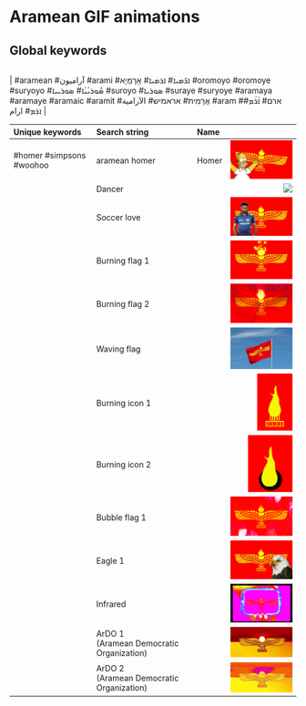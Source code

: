 # Aramean GIF animations

## Global keywords

| |
| :- |
|
#aramean #آراميون #arami #ܐܪ̈ܡܝܐ# ܐܪܡܝܐ# אָרָמָיָא #oromoyo #oromoye #suryoyo #ܣܽܘܪܝܳܝܳܐ# ܣܘܪܝܝܐ #suroyo #ܣܘܪܝܐ #suraye #suryoye #aramaya #aramaye #aramaic #aramit #אֲרָמִית# אראמיש# الآرامية #aram #ארם# ܐܳܪܳܡ# ܐܪܡ# ارام
|

| Unique keywords | Search string | Name |  |
| :-- | :-- | :-- | --: |
| #homer #simpsons #woohoo | aramean homer | Homer | <img src="aramean-homer.gif" style="max-height: 100px"> |
| | Dancer | | <img src="aramean-dancer.gif" style="max-height: 100px"> |
| | Soccer love | | <img src="aramean-soccer-love.gif" style="max-height: 100px"> |
| | Burning flag 1 | | <img src="aramean-burning-flag1.gif" style="max-height: 100px"> |
| | Burning flag 2 | | <img src="aramean-burning-flag2.gif" style="max-height: 100px"> |
| | Waving flag | | <img src="aramean-waving-flag.gif" style="max-height: 100px"> |
| | Burning icon 1 | | <img src="aramean-burning-icon1.gif" style="max-height: 100px"> |
| | Burning icon 2 | | <img src="aramean-burning-icon2.gif" style="max-height: 100px"> |
| | Bubble flag 1 | | <img src="aramean-bubble-flag1.gif" style="max-height: 100px"> |
| | Eagle 1 | | <img src="aramean-eagle1.gif" style="max-height: 100px"> |
| | Infrared | | <img src="aramean-infrared.gif" style="max-height: 100px"> |
| | ArDO 1<br>(Aramean Democratic Organization) | | <img src="aramean-ardo-democratic1.gif" style="max-height: 100px"> |
| | ArDO 2<br>(Aramean Democratic Organization) | | <img src="aramean-ardo-democratic2.gif" style="max-height: 100px"> |
